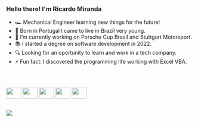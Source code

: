 ### Hello there! I'm Ricardo Miranda

- 🏎️ Mechanical Engineer learning new things for the future!
- 🏡 Born in Portugal I came to live in Brazil very young.
- 💼 I’m currently working on Porsche Cup Brasil and Stuttgart Motorsport.
- 📚 I started a degree on software development in 2022.
- 🔍 Looking for an oportunity to learn and work in a tech company.
- ⚡ Fun fact: I discovered the programming life working with Excel VBA.

##

<header>
  <link rel="stylesheet" href="https://cdn.jsdelivr.net/gh/devicons/devicon@v2.15.1/devicon.min.css">
</header>
<div>
  <i class="devicon-python-plain"></i>
  <img align="center" src="https://cdn.jsdelivr.net/gh/devicons/devicon/icons/python/python-original.svg" height="30" width="40"/>
  <img align="center" src="https://cdn.jsdelivr.net/gh/devicons/devicon/icons/html5/html5-original.svg" height="30" width="40"/>
  <img align="center" src="https://cdn.jsdelivr.net/gh/devicons/devicon/icons/javascript/javascript-original.svg" height="30" width="40"/>
  <img align="center" src="https://cdn.jsdelivr.net/gh/devicons/devicon/icons/css3/css3-original.svg" height="30" width="40"/>
  <img align="center" src="https://cdn.jsdelivr.net/gh/devicons/devicon/icons/csharp/csharp-original.svg" height="30" width="40"/>
</div>

##

<div>
  <a href="https://www.linkedin.com/in/ricardoptmiranda/" target="_blank"><img src="https://img.shields.io/badge/LinkedIn-0077B5?style=for-the-badge&logo=linkedin&logoColor=white" target="_blank"></a>
</div>

